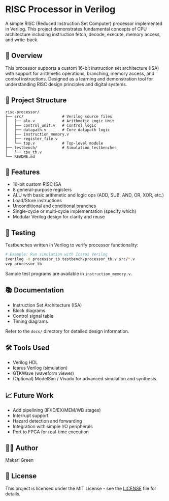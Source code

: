 # RISC Processor in Verilog

A simple RISC (Reduced Instruction Set Computer) processor implemented in Verilog. This project demonstrates fundamental concepts of CPU architecture including instruction fetch, decode, execute, memory access, and write-back.

## 🚀 Overview

This processor supports a custom 16-bit instruction set architecture (ISA) with support for arithmetic operations, branching, memory access, and control instructions. Designed as a learning and demonstration tool for understanding RISC design principles and digital systems.

## 📁 Project Structure

```
risc-processor/
├── src/                 # Verilog source files
│   ├── alu.v            # Arithmetic Logic Unit
│   ├── control_unit.v   # Control logic
│   ├── datapath.v       # Core datapath logic
│   ├── instruction_memory.v
│   ├── register_file.v
│   └── top.v            # Top-level module
├── testbench/           # Simulation testbenches
│   └── cpu_tb.v
└── README.md
```

## 🧠 Features

- 16-bit custom RISC ISA
- 8 general-purpose registers
- ALU with basic arithmetic and logic ops (ADD, SUB, AND, OR, XOR, etc.)
- Load/Store instructions
- Unconditional and conditional branches
- Single-cycle or multi-cycle implementation (specify which)
- Modular Verilog design for clarity and reuse

## 🧪 Testing

Testbenches written in Verilog to verify processor functionality:

```bash
# Example: Run simulation with Icarus Verilog
iverilog -o processor_tb testbench/processor_tb.v src/*.v
vvp processor_tb
```

Sample test programs are available in `instruction_memory.v`.

## 📚 Documentation

- Instruction Set Architecture (ISA)
- Block diagrams
- Control signal table
- Timing diagrams

Refer to the `docs/` directory for detailed design information.

## 🛠 Tools Used

- Verilog HDL
- Icarus Verilog (simulation)
- GTKWave (waveform viewer)
- (Optional) ModelSim / Vivado for advanced simulation and synthesis

## 📈 Future Work

- Add pipelining (IF/ID/EX/MEM/WB stages)
- Interrupt support
- Hazard detection and forwarding
- Integration with simple I/O peripherals
- Port to FPGA for real-time execution

## 🧑‍💻 Author

Makari Green

## 📄 License

This project is licensed under the MIT License - see the [LICENSE](LICENSE) file for details.
